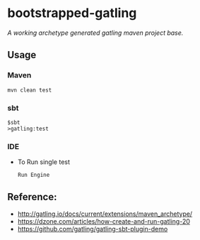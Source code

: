 # bootstrapped-gatling


*A working archetype generated gatling maven project base.*


## Usage

### Maven
```
mvn clean test
```

### sbt
```
$sbt
>gatling:test
```

### IDE

* To Run single test
    ```
    Run Engine
    ```

## Reference:

* http://gatling.io/docs/current/extensions/maven_archetype/
* https://dzone.com/articles/how-create-and-run-gatling-20
* https://github.com/gatling/gatling-sbt-plugin-demo



